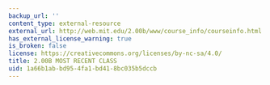 ```yaml
---
backup_url: ''
content_type: external-resource
external_url: http://web.mit.edu/2.00b/www/course_info/courseinfo.html
has_external_license_warning: true
is_broken: false
license: https://creativecommons.org/licenses/by-nc-sa/4.0/
title: 2.00B MOST RECENT CLASS
uid: 1a66b1ab-bd95-4fa1-bd41-8bc035b5dccb
---
```

